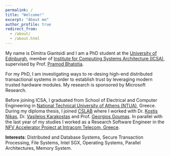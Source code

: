 ```yaml
---
permalink: /
title: "Welcome!"
excerpt: "About me"
author_profile: true
redirect_from: 
  - /about/
  - /about.html
--- 
```


My name is Dimitra Giantsidi and I am a PhD student at the [University of Edinburgh](https://www.ed.ac.uk/), member of [Institute for Computing Systems Architecture (ICSA)](http://web.inf.ed.ac.uk/icsa), supervised by Prof. [Pramod Bhatotia](http://homepages.inf.ed.ac.uk/pbhatoti/). 

For my PhD, I am investigating ways to re-desing high-end distributed transactional systems in order to establish trust by leveraging modern trusted hardware modules. My research is sponsored by Microsoft Research.

Before joining ICSA, I graduated from School of Electrical and Computer Engineering in [National Technical University of Athens (NTUA)](https://www.ntua.gr/en/), Greece. During my diploma thesis, I joined [CSLAB](http://research.cslab.ece.ntua.gr/) where I worked with Dr. [Kostis Nikas](http://www.cslab.ntua.gr/~knikas/), Dr. [Vasileios Karakostas](http://www.cslab.ece.ntua.gr/~vkarakos/) and Prof. [Georgios Goumas](http://www.cslab.ntua.gr/~goumas/). In parallel with the last year of my
studies I worked as a Research Software Engineer in the [NFV Accelerator Project at Intracom Telecom, Greece](http://www.intracom-telecom.com/en/products/telco_software/sdn_nfv/sdn_nfv.htm).

**Interests**: Distributed and Database Systems, Secure Transaction Processing, File Systems, Intel SGX, Operating Systems, Parallel Architectures, Memory System.

